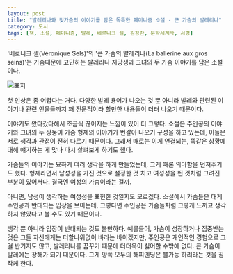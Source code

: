 ```yaml
---
layout: post
title: "발레리나와 젖가슴의 이야기를 담은 독특한 페미니즘 소설 - 큰 가슴의 발레리나"
category: 도서
tags: [책, 소설, 페미니즘, 발레, 베로니크 셀, 김정란, 문학세계사, 서평]
---
```


'베로니크 셀(Véronique Sels)'의
'큰 가슴의 발레리나(La ballerine aux gros seins)'는
가슴때문에 고민하는 발레리나 지망생과 그녀의 두 가슴 이야기를 담은 소설이다.

![표지](https://lh3.googleusercontent.com/Ic22JeZrdgdaouvUpl7GQV_EUq77F8wPAoXd1ArMbrU0Vk2c9d-ljR2yxNVD8Q3NGMXjIgUX5ZQL2g=s480)

첫 인상은 좀 어렵다는 거다.
다양한 발레 용어가 나오는 것 뿐 아니라
발레와 관련된 이야기나 관련 인물들까지
꽤 전문적이라 할만한 내용들이 더러 나오기 때문이다.

이야기도 왔다갔다해서 조금씩 끊어지는 느낌이 있어 더 그렇다.
소설은 주인공의 이야기와 그녀의 두 쌍둥이 가슴 형제의 이야기가 번갈아 나오기 구성을 하고 있는데,
이들은 서로 생각과 관점이 전혀 다르기 때문이다.
그래서 때로는 이게 연결되는, 똑같은 상황에 대해 얘기하는 게 맞나 다시 살펴보게 하기도 했다.

가슴들의 이야기는 묘하게 여러 생각을 하게 만들었는데,
그게 때론 의아함을 던져주기도 했다.
형제라면서 남성성을 가진 것으로 설정한 것 치고
여성성을 띈 것처럼 그려진 부분이 있어서다.
결국엔 여성의 가슴이라는 걸까.

아니면, 남성이 생각하는 여성성을 표현한 것일지도 모르겠다.
소설에서 가슴들은 대게 주인공과 반대되는 입장을 보이는데,
그렇다면 주인공은 가슴들처럼 그렇게 느끼고 생각하지 않았다고 볼 수도 있기 때문이다.

생각 뿐 아니라 입장이 반대되는 것도 볼만하다.
예를들어, 가슴이 성장하거나 집중받는 것은 그들 자신에게는 더할나위없이 바라는 바이겠지만,
주인공은 개인적인 경험으로 그걸 반기지도 않고,
발레리나를 꿈꾸기 때문에 더더욱이 싫어할 수밖에 없다.
큰 가슴이 발레에는 장해가 되기 때문이다.
그게 양쪽 모두의 해피엔딩은 불가능 하리라는 것을 짐작케 한다.
